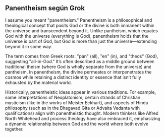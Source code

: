 ## Panentheism según Grok

I assume you meant "panentheism." Panentheism is a philosophical and theological concept that posits God or the divine is both immanent within the universe and transcendent beyond it. Unlike pantheism, which equates God with the universe (everything is God), panentheism holds that the universe is part of God, but God is more than just the universe—extending beyond it in some way.

The term comes from Greek roots: "pan" (all), "en" (in), and "theos" (God), suggesting "all-in-God." It’s often described as a middle ground between traditional theism (where God is wholly separate from the universe) and pantheism. In panentheism, the divine permeates or interpenetrates the cosmos while retaining a distinct identity or essence that isn’t fully exhausted by the material world.

Historically, panentheistic ideas appear in various traditions. For example, some interpretations of Neoplatonism, certain strands of Christian mysticism (like in the works of Meister Eckhart), and aspects of Hindu philosophy (such as in the Bhagavad Gita or Advaita Vedanta with qualifications) align with panentheistic thought. Modern thinkers like Alfred North Whitehead and process theology have also embraced it, emphasizing a dynamic relationship between God and the world where both evolve together.
